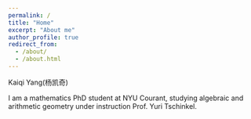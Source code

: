 ```yaml
---
permalink: /
title: "Home"
excerpt: "About me"
author_profile: true
redirect_from: 
  - /about/
  - /about.html
---
```


Kaiqi Yang(杨凯奇)

I am a mathematics PhD student at NYU Courant, studying algebraic and arithmetic geometry under instruction Prof. Yuri Tschinkel.
